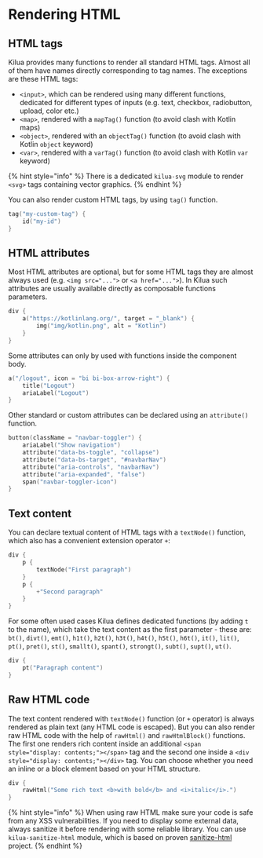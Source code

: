 # Rendering HTML

## HTML tags

Kilua provides many functions to render all standard HTML tags. Almost all of them have names directly corresponding to tag names. The exceptions are these HTML tags:

* `<input>`, which can be rendered using many different functions, dedicated for different types of inputs (e.g. text, checkbox, radiobutton, upload, color etc.)
* `<map>`,  rendered with a `mapTag()` function (to avoid clash with Kotlin maps)
* `<object>`,  rendered with an  `objectTag()` function (to avoid clash with Kotlin `object` keyword)
* `<var>`, rendered with a `varTag()` function (to avoid clash with Kotlin `var` keyword)

{% hint style="info" %}
There is a dedicated `kilua-svg` module to render `<svg>` tags containing vector graphics.
{% endhint %}

You can also render custom HTML tags, by using `tag()` function.

```kotlin
tag("my-custom-tag") {
    id("my-id")
}
```

## HTML attributes

Most HTML attributes are optional, but for some HTML tags they are almost always used (e.g. `<img src="...">` or `<a href="...">`). In Kilua such attributes are usually available directly as composable functions parameters.

```kotlin
div {
    a("https://kotlinlang.org/", target = "_blank") {
        img("img/kotlin.png", alt = "Kotlin")
    }
}
```

Some attributes can only by used with functions inside the component body.

```kotlin
a("/logout", icon = "bi bi-box-arrow-right") {
    title("Logout")
    ariaLabel("Logout")
}
```

Other standard or custom attributes can be declared using an `attribute()` function.

```kotlin
button(className = "navbar-toggler") {
    ariaLabel("Show navigation")
    attribute("data-bs-toggle", "collapse")
    attribute("data-bs-target", "#navbarNav")
    attribute("aria-controls", "navbarNav")
    attribute("aria-expanded", "false")
    span("navbar-toggler-icon")
}
```

## Text content

You can declare textual content of HTML tags with a `textNode()` function, which also has a convenient extension operator `+`:

```kotlin
div {
    p {
        textNode("First paragraph")
    }
    p {
        +"Second paragraph"
    }
}
```

For some often used cases Kilua defines dedicated functions (by adding `t` to the name), which take the text content as the first parameter - these are: `bt()`, `divt()`, `emt()`, `h1t()`, `h2t()`, `h3t()`, `h4t()`, `h5t()`, `h6t()`, `it()`, `lit()`, `pt()`, `pret()`, `st()`, `smallt()`, `spant()`, `strongt()`, `subt()`, `supt()`, `ut()`.

```kotlin
div {
    pt("Paragraph content")
}
```

## Raw HTML code

The text content rendered with `textNode()` function (or `+` operator) is always rendered as plain text (any HTML code is escaped). But you can also render raw HTML code with the help of `rawHtml()` and `rawHtmlBlock()` functions. The first one renders rich content inside an additional `<span style="display: contents;"></span>` tag and the second one inside a `<div style="display: contents;"></div>` tag. You can choose whether you need an inline or a block element based on your HTML structure.

```kotlin
div {
    rawHtml("Some rich text <b>with bold</b> and <i>italic</i>.")
}
```

{% hint style="info" %}
When using raw HTML make sure your code is safe from any XSS vulnerabilities. If you need to display some external data, always sanitize it before rendering with some reliable library. You can use `kilua-sanitize-html` module, which is based on proven [sanitize-html](https://github.com/apostrophecms/sanitize-html) project.
{% endhint %}

